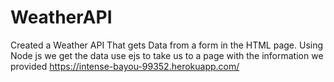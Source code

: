 # WeatherAPI

Created a Weather API That gets Data from a form in the HTML page.
Using Node js we get the data use ejs to take us to a page with the information we provided
https://intense-bayou-99352.herokuapp.com/
